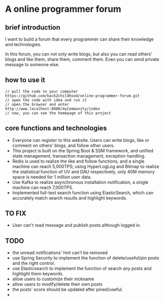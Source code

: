 # A online programmer forum
## brief introduction
I want to build a forum that every programmer can share their knowledge and technologies.

In this forum, you can not only write blogs, but also you can read others' blogs and like them, share them, comment them. Even you can send private message to someone else.

## how to use it
```
// pull the code to your computer
https://github.com/back2childhood/online-pragrammer-forum.git
// open the code with idea and run it
// open the browser and enter 
http://www.localhost:8080/myCommunity/index
// now, you can see the homepage of this project
```
## core functions and technologies
* Everyone can register to this website. Users can write blogs, like or comment on others’ blogs, and follow other users.
* This project is built on the Spring Boot & SSM framework, and unified state management, transaction management, exception handling.
* Redis is used to realize the like and follow functions, and a single machine can reach 5,000TPS; using HyperLogLog and Bitmap to realize the statistical function of UV and DAU respectively, only 40M memory space is needed for 1 million user data.
* Use Kafka to realize asynchronous installation notification, a single machine can reach 7,000TPS.
* Implemented full-text search function using ElasticSearch, which can accurately match search results and highlight keywords.

## TO FIX
* User can't read message and publish posts although logged in.

## TODO
* the unread notifications' hint can't be removed
* use Spring Security to implement the function of delete/useful/pin posts and the right control.
* use Elasticsearch to implement the function of search any posts and highlight them keywords.
* allow users to customize their nickname
* allow users to modify/delete their own posts
* the posts' score should be updated after pined/useful.
* 